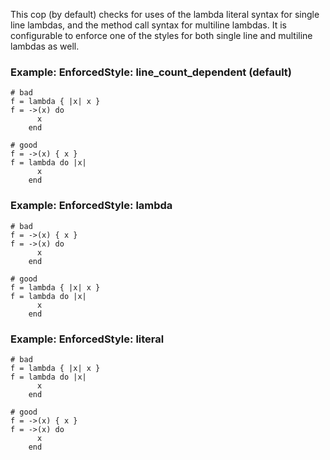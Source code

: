 This cop (by default) checks for uses of the lambda literal syntax for
single line lambdas, and the method call syntax for multiline lambdas.
It is configurable to enforce one of the styles for both single line
and multiline lambdas as well.

### Example: EnforcedStyle: line_count_dependent (default)
    # bad
    f = lambda { |x| x }
    f = ->(x) do
          x
        end

    # good
    f = ->(x) { x }
    f = lambda do |x|
          x
        end

### Example: EnforcedStyle: lambda
    # bad
    f = ->(x) { x }
    f = ->(x) do
          x
        end

    # good
    f = lambda { |x| x }
    f = lambda do |x|
          x
        end

### Example: EnforcedStyle: literal
    # bad
    f = lambda { |x| x }
    f = lambda do |x|
          x
        end

    # good
    f = ->(x) { x }
    f = ->(x) do
          x
        end